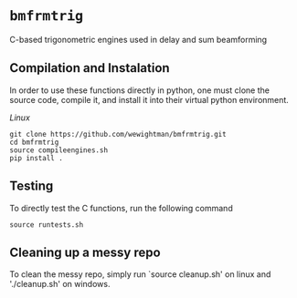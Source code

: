# `bmfrmtrig`
C-based trigonometric engines used in delay and sum beamforming

## Compilation and Instalation
In order to use these functions directly in python, one must clone the source code, compile it, and install it into their virtual python environment.

*Linux*

```
git clone https://github.com/wewightman/bmfrmtrig.git
cd bmfrmtrig
source compileengines.sh
pip install .
```

## Testing
To directly test the C functions, run the following command

```
source runtests.sh
```

## Cleaning up a messy repo
To clean the messy repo, simply run `source cleanup.sh' on linux and './cleanup.sh' on windows.

